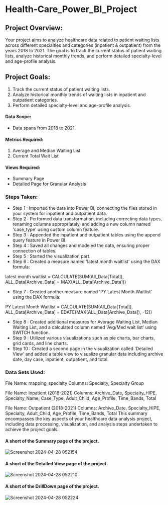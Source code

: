 # Health-Care_Power_BI_Project

## Project Overview:

Your project aims to analyze healthcare data related to patient waiting lists across different specialties and categories (inpatient & outpatient) from the years 2018 to 2021. The goal is to track the current status of patient waiting lists, analyze historical monthly trends, and perform detailed specialty-level and age-profile analysis.


## Project Goals:
1. Track the current status of patient waiting lists.
2. Analyze historical monthly trends of waiting lists in inpatient and outpatient categories.
3. Perform detailed specialty-level and age-profile analysis.

#### Data Scope:
 * Data spans from 2018 to 2021.

#### Metrics Required:
1. Average and Median Waiting List
2. Current Total Wait List

#### Views Required:
* Summary Page
* Detailed Page for Granular Analysis

### Steps Taken:

- Step 1 : Imported the data into Power BI, connecting the files stored in your system for inpatient and outpatient data.
- Step 2 : Performed data transformation, including correcting data types, renaming columns appropriately, and adding a new column named 'case_type' using custom column feature.
- Step 3 : Appended the inpatient and outpatient tables using the append query feature in Power BI.
- Step 4 : Saved all changes and modeled the data, ensuring proper connection of tables.
- Step 5 : Started the visualization part.
- Step 6 : Created a measure named 'latest month waitlist' using the DAX formula:

latest month waitlist = CALCULATE(SUM(All_Data[Total]), ALL_Data[Archive_Data] = MAX(ALL_Data[Archive_Data]))

- Step 7 : Created another measure named 'PY Latest Month Waitlist' using the DAX formula:

PY Latest Month Waitlist = CALCULATE(SUM(All_Data[Total]), ALL_Data[Archive_Data] = EDATE(MAX(ALL_Data[Archive_Data]), -12))

- Step 8 : Created additional measures for Average Waiting List, Median Waiting List, and a calculated column named 'Avg/Med wait list' using SWITCH function.
- Step 9 : Utilized various visualizations such as pie charts, bar charts, grid cards, and line charts.
- Step 10 : Created a second page in the visualization called 'Detailed View' and added a table view to visualize granular data including archive date, day case, inpatient, outpatient, and total.

### Data Sets Used:

File Name: mapping_specialty
Columns: Specialty, Specialty Group

File Name: Inpatient (2018-2021)
Columns: Archive_Date, Specialty_HIPE, Specialty_Name, Case_Type, Adult_Child, Age_Profile, Time_Bands, Total

File Name: Outpatient (2018-2021)
Columns: Archive_Date, Specialty_HIPE, Specialty, Adult_Child, Age_Profile, Time_Bands, Total
This summary encompasses the key aspects of your healthcare data analysis project, including data processing, visualization, and analysis steps undertaken to achieve the project goals.

   
#### A short of the Summary page of the project.

![Screenshot 2024-04-28 052154](https://github.com/somnath-97/Health-Care_Power_BI_Project/assets/148855296/1145078e-9fc2-4e81-a3c2-42d588358361)


#### A short of the Detailed View page of the project.
 
![Screenshot 2024-04-28 052210](https://github.com/somnath-97/Health-Care_Power_BI_Project/assets/148855296/4100d2c8-64b0-4292-83ad-d12b07755414)


 #### A short of the DrillDown page of the project.

 ![Screenshot 2024-04-28 052224](https://github.com/somnath-97/Health-Care_Power_BI_Project/assets/148855296/f19a3658-b7f5-4938-9513-67fd462e4f1f)
